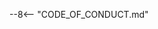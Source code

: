 <!--- pyml disable-next-line first-line-heading -->
<!--- pyml disable-next-line first-line-h1 -->
--8<-- "CODE_OF_CONDUCT.md"
